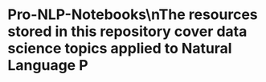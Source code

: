 # Pro-NLP-Notebooks\nThe resources stored in this repository cover data science topics applied to Natural Language P
